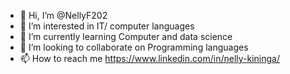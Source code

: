 - 👋 Hi, I’m @NellyF202
- 👀 I’m interested in IT/ computer languages
- 🌱 I’m currently learning Computer and data science
- 💞️ I’m looking to collaborate on Programming languages
- 📫 How to reach me https://www.linkedin.com/in/nelly-kininga/

<!---
NellyF202/NellyF202 is a ✨ special ✨ repository because its `README.md` (this file) appears on your GitHub profile.
You can click the Preview link to take a look at your changes.
--->
